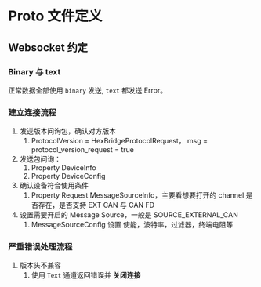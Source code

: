 # Proto 文件定义

## Websocket 约定

### Binary 与 text

正常数据全部使用 `binary` 发送, `text` 都发送 Error。

### 建立连接流程

1. 发送版本问询包，确认对方版本
   1. ProtocolVersion = HexBridgeProtocolRequest， msg = protocol_version_request = true
2. 发送包问询：
   1. Property DeviceInfo
   2. Property DeviceConfig
3. 确认设备符合使用条件
   1. Property Request MessageSourceInfo，主要看想要打开的 channel 是否存在，是否支持 EXT CAN 与 CAN FD
4. 设置需要开启的 Message Source，一般是 SOURCE_EXTERNAL_CAN
   1. MessageSourceConfig 设置 使能，波特率，过滤器，终端电阻等

### 严重错误处理流程

1. 版本头不兼容
   1. 使用 `Text` 通道返回错误并 **关闭连接**
